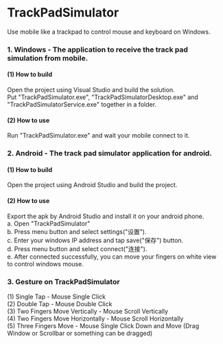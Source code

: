 # TrackPadSimulator
Use mobile like a trackpad to control mouse and keyboard on Windows.

### 1. Windows - The application to receive the track pad simulation from mobile.  
#### (1) How to build  
Open the project using Visual Studio and build the solution.  
Put "TrackPadSimulator.exe", "TrackPadSimulatorDesktop.exe" and "TrackPadSimulatorService.exe" together in a folder.  

#### (2) How to use  
Run "TrackPadSimulator.exe" and wait your mobile connect to it.  

### 2. Android - The track pad simulator application for android.  
#### (1) How to build  
Open the project using Android Studio and build the project.  

#### (2) How to use  
Export the apk by Android Studio and install it on your android phone.  
a. Open "TrackPadSimulator"  
b. Press menu button and select settings("设置").  
c. Enter your windows IP address and tap save("保存") button.  
d. Press menu button and select connect("连接").  
e. After connected successfully, you can move your fingers on white view to control windows mouse.  

### 3. Gesture on TrackPadSimulator  
(1) Single Tap - Mouse Single Click  
(2) Double Tap - Mouse Double Click  
(3) Two Fingers Move Vertically - Mouse Scroll Vertically  
(4) Two Fingers Move Horizontally - Mouse Scroll Horizontally  
(5) Three Fingers Move - Mouse Single Click Down and Move (Drag Window or Scrollbar or something can be dragged)  
